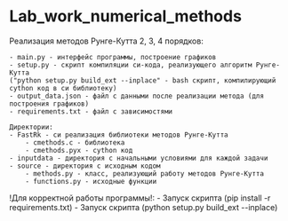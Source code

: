 # Lab_work_numerical_methods

Реализация методов Рунге-Кутта 2, 3, 4 порядков:

    - main.py - интерфейс программы, построение графиков
    - setup.py - скрипт компиляции си-кода, реализующего алгоритм Рунге-Кутта
    ("python setup.py build_ext --inplace" - bash скрипт, компилирующий cython код в си библиотеку)
    - output_data.json - файл с данными после реализации метода (для построения графиков)
    - requirements.txt - файл с зависимостями

    Директории:
    - FastRk - си реализация библиотеки методов Рунге-Кутта
        - cmethods.c - библиотека
        - cmethods.pyx - cython код
    - inputdata - директория с начальными условиями для каждой задачи
    - source - директория с исходным кодом
        - methods.py - класс, реализующий работу методов Рунге-Кутта
        - functions.py - исходные функции

!Для корректной работы программы!:
    - Запуск скрипта (pip install -r requirements.txt)
    - Запуск скрипта (python setup.py build_ext --inplace)
